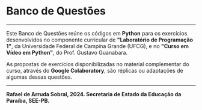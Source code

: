 # Banco de Questões
***

Este Banco de Questões reúne os códigos em **Python** para os exercícios desenvolvidos no componente curricular de **"Laboratório de Programação 1"**, da Universidade Federal de Campina Grande (UFCG), e no **"Curso em Vídeo em Python"**, do Prof. Gustavo Guanabara.

As propostas de exercícios disponibilizadas no material complementar do curso, através do **Google Colaboratory**, são réplicas ou adaptações de algumas dessas questões.

***
**Rafael de Arruda Sobral, 2024. Secretaria de Estado da Educação da Paraíba, SEE-PB.**
